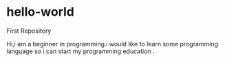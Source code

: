 # hello-world
First Repository

Hi,i am a beginner in programming.i would like to learn some programming language so i can start my programming education .
